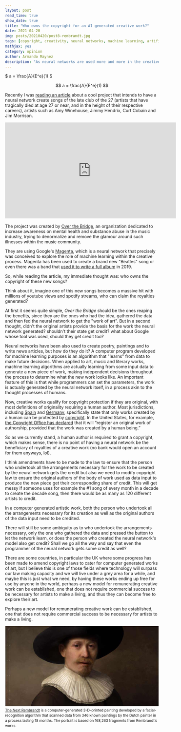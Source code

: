 ```yaml
---
layout: post
read_time: true
show_date: true
title: "Who owns the copyright for an AI generated creative work?"
date: 2021-04-20
img: posts/20210420/post8-rembrandt.jpg
tags: [copyright, creativity, neural networks, machine learning, artificial intelligence]
mathjax: yes
category: opinion
author: Armando Maynez
description: "As neural networks are used more and more in the creative process, text, images and even music are now created by AI, but who owns the copyright for those works?"
---
```


$
a = \frac{A}{E^e}(1)
$


$$
a = \frac{A}{E^e}(1)
$$



Recently I was [reading an article](https://www.rollingstone.com/music/music-features/nirvana-kurt-cobain-ai-song-1146444/) about a cool project that intends to have a neural network create songs of the late club of the 27 (artists that have tragically died at age 27 or near, and in the height of their respective careers), artists such as Amy Winehouse, Jimmy Hendrix, Curt Cobain and Jim Morrison.

<iframe width="560" height="315" src="https://www.youtube.com/embed/tjzOzuKQhSM" title="YouTube video player" frameborder="0" allow="accelerometer; autoplay; clipboard-write; encrypted-media; gyroscope; picture-in-picture" allowfullscreen></iframe>

The project was created by [Over the Bridge](https://overthebridge.org), an organization dedicated to increase awareness on mental health and substance abuse in the music industry, trying to denormalize and remove the glamour around such illnesses within the music community.

They are using Google's [Magenta](https://magenta.tensorflow.org), which is a neural network that precisely was conceived to explore the role of machine learning within the creative process. Magenta has been used to create a brand new "Beatles" song or even there was a band that [used it to write a full album](https://arstechnica.com/gaming/2019/08/yachts-chain-tripping-is-a-new-landmark-for-ai-music-an-album-that-doesnt-suck/) in 2019.

So, while reading the article, my immediate thought was: who owns the copyright of these new songs?

Think about it, imagine one of this new songs becomes a massive hit with millions of youtube views and spotify streams, who can claim the royalties generated?

At first it seems quite simple, *Over the Bridge* should be the ones reaping the benefits, since they are the ones who had the idea, gathered the data and then fed the neural network to get the "work of art". But in a second thought, didn't the original artists provide the basis for the work the neural network generated? shouldn't their state get credit? what about Google whose tool was used, should they get credit too?

Neural networks have been also used to create poetry, paintings and to write news articles, but how do they do it? A computer program developed for machine learning purposes is an algorithm that "learns" from data to make future decisions. When applied to art, music and literary works, machine learning algorithms are actually learning from some input data to generate a new piece of work, making independent decisions throughout the process to determine what the new work looks like. An important feature of this is that while programmers can set the parameters, the work is actually generated by the neural network itself, in a process akin to the thought processes of humans.

Now, creative works qualify for copyright protection if they are original, with most definitions of originality requiring a human author. Most jurisdictions, including [Spain](https://www.wipo.int/wipolex/en/details.jsp?id=1319) and [Germany](https://dejure.org/gesetze/UrhG/7.html), specifically state that only works created by a human can be protected by [copyright](https://www.wipo.int/copyright/en/). In the United States, for example, [the Copyright Office has declared](https://copyright.gov/comp3/chap300/ch300-copyrightable-authorship.pdf) that it will “register an original work of authorship, provided that the work was created by a human being.” 

So as we currently stand, a human author is required to grant a copyright, which makes sense, there is no point of having a neural network be the beneficiary of royalties of a creative work (no bank would open an account for them anyways, lol).

I think amendments have to be made to the law to ensure that the person who undertook all the arrangements necessary for the work to be created by the neural network gets the credit but also we need to modify copyright law to ensure the original authors of the body of work used as data input to produce the new piece get their corresponding share of credit. This will get messy if someone uses for example the #1 song of every month in a decade to create the decade song, then there would be as many as 120 different artists to credit.

<tweet>In a computer generated artistic work, both the person who undertook all the arrangements necessary for its creation as well as the original authors of the data input need to be credited.</tweet> 

There will still be some ambiguity as to who undertook the arrangements necessary, only the one who gathered the data and pressed the button to let the network learn, or does the person who created the neural network's model also get credit? Shall we go all the way and say that even the programmer of the neural network gets some credit as well?

There are some countries, in particular the UK where some progress has been made to amend copyright laws to cater for computer generated works of art, but I believe this is one of those fields where technology will surpass our law making capacity and we will live under a grey area for a while, and maybe this is just what we need, by having these works ending up free for use by anyone in the world, perhaps a new model for remunerating creative work can be established, one that does not require commercial success to be necessary for artists to make a living, and thus they can become free to explore their art.

<tweet>Perhaps a new model for remunerating creative work can be established, one that does not require commercial success to be necessary for artists to make a living.</tweet>

![The next Rembrandt](./assets/img/posts/20210420/post8-rembrandt2.jpg)
<small>[The Next Rembrandt](https://www.jwt.com/en/work/thenextrembrandt) is a computer-generated 3-D–printed painting developed by a facial-recognition algorithm that scanned data from 346 known paintings by the Dutch painter in a process lasting 18 months. The portrait is based on 168,263 fragments from Rembrandt’s works.</small>

